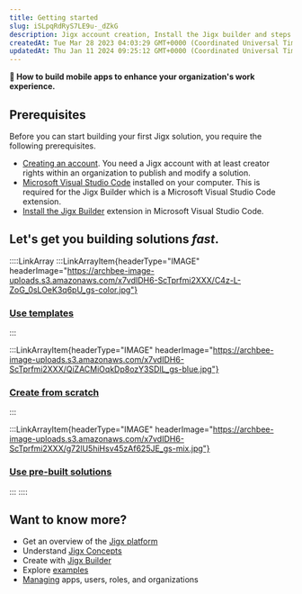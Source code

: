 ```yaml
---
title: Getting started
slug: iSLpqRdRyS7LE9u-_dZkG
description: Jigx account creation, Install the Jigx builder and steps by step tutorial
createdAt: Tue Mar 28 2023 04:03:29 GMT+0000 (Coordinated Universal Time)
updatedAt: Thu Jan 11 2024 09:25:12 GMT+0000 (Coordinated Universal Time)
---
```


**📌 How to build mobile apps to enhance your organization's work experience.**

## Prerequisites

Before you can start building your first Jigx solution, you require the following prerequisites.

- [Creating an account](<./Getting started/Creating an account.md>). You need a Jigx account with at least creator rights within an organization to publish and modify a solution.
- <a href="https://code.visualstudio.com/" target="_blank">Microsoft Visual Studio Code</a> installed on your computer. This is required for the Jigx Builder which is a Microsoft Visual Studio Code extension.
- [Install the Jigx Builder](<./Getting started/Install the Jigx Builder.md>) extension in Microsoft Visual Studio Code.

## Let's get you building solutions *fast*.

::::LinkArray
:::LinkArrayItem{headerType="IMAGE" headerImage="https://archbee-image-uploads.s3.amazonaws.com/x7vdIDH6-ScTprfmi2XXX/C4z-L-ZoG_0sLOeK3q6pU_gs-color.jpg"}
### [Use templates](<./Getting started/Use templates to create apps.md>) &#xA;
:::

:::LinkArrayItem{headerType="IMAGE" headerImage="https://archbee-image-uploads.s3.amazonaws.com/x7vdIDH6-ScTprfmi2XXX/QiZACMiOqkDp8ozY3SDlL_gs-blue.jpg"}
### [Create from scratch](<./Getting started/Create an app from scratch.md>)
:::

:::LinkArrayItem{headerType="IMAGE" headerImage="https://archbee-image-uploads.s3.amazonaws.com/x7vdIDH6-ScTprfmi2XXX/g72lU5hiHsv45zAf625JE_gs-mix.jpg"}
### [Use pre-built solutions](<./Getting started/Use pre-built solutions.md>)
:::
::::

## Want to know more?

- Get an overview of the [Jigx platform](<./Understanding the basics/Architecture.md>)
- Understand  [Jigx Concepts](<./Understanding the basics/Jigx Concepts.md>)
- Create with [Jigx Builder](<./Building Apps with Jigx/Jigx Builder _code editor_.md>)
- Explore [examples]()
- [Managing](<./Administration/Management Overview.md>) apps, users, roles, and organizations




